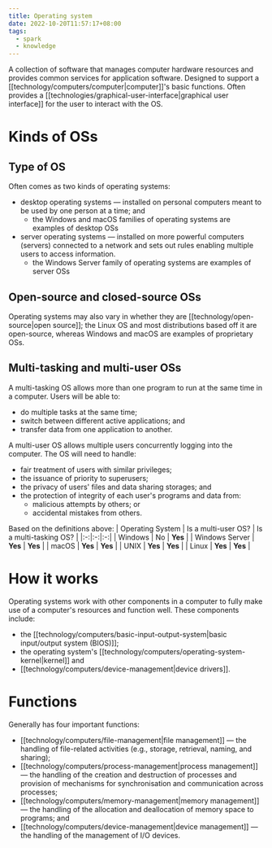 ```yaml
---
title: Operating system
date: 2022-10-20T11:57:17+08:00
tags:
  - spark
  - knowledge
---
```


A collection of software that manages computer hardware resources and provides common services for application software. Designed to support a [[technology/computers/computer|computer]]'s basic functions. Often provides a [[technologies/graphical-user-interface|graphical user interface]] for the user to interact with the OS.

# Kinds of OSs

## Type of OS
Often comes as two kinds of operating systems:
- desktop operating systems — installed on personal computers meant to be used by one person at a time; and
	- the Windows and macOS families of operating systems are examples of desktop OSs
- server operating systems — installed on more powerful computers (servers) connected to a network and sets out rules enabling multiple users to access information.
	- the Windows Server family of operating systems are examples of server OSs

## Open-source and closed-source OSs
Operating systems may also vary in whether they are [[technology/open-source|open source]]; the Linux OS and most distributions based off it are open-source, whereas Windows and macOS are examples of proprietary OSs.

## Multi-tasking and multi-user OSs
A multi-tasking OS allows more than one program to run at the same time in a computer. Users will be able to:
- do multiple tasks at the same time;
- switch between different active applications; and
- transfer data from one application to another.

A multi-user OS allows multiple users concurrently logging into the computer. The OS will need to handle:
- fair treatment of users with similar privileges;
- the issuance of priority to superusers;
- the privacy of users' files and data sharing storages; and
- the protection of integrity of each user's programs and data from:
	- malicious attempts by others; or
	- accidental mistakes from others.

Based on the definitions above:
| Operating System | Is a multi-user OS? | Is a multi-tasking OS? |
|:-:|:-:|:-:|
| Windows | No | **Yes** |
| Windows Server | **Yes** | **Yes** |
| macOS | **Yes** | **Yes** |
| UNIX | **Yes** | **Yes** |
| Linux | **Yes** | **Yes** |

# How it works

Operating systems work with other components in a computer to fully make use of a computer's resources and function well. These components include:
- the [[technology/computers/basic-input-output-system|basic input/output system (BIOS)]];
- the operating system's [[technology/computers/operating-system-kernel|kernel]] and
- [[technology/computers/device-management|device drivers]].

# Functions

Generally has four important functions:

- [[technology/computers/file-management|file management]] — the handling of file-related activities (e.g., storage, retrieval, naming, and sharing);
- [[technology/computers/process-management|process management]] — the handling of the creation and destruction of processes and provision of mechanisms for synchronisation and communication across processes;
- [[technology/computers/memory-management|memory management]] — the handling of the allocation and deallocation of memory space to programs; and
- [[technology/computers/device-management|device management]] — the handling of the management of I/O devices.